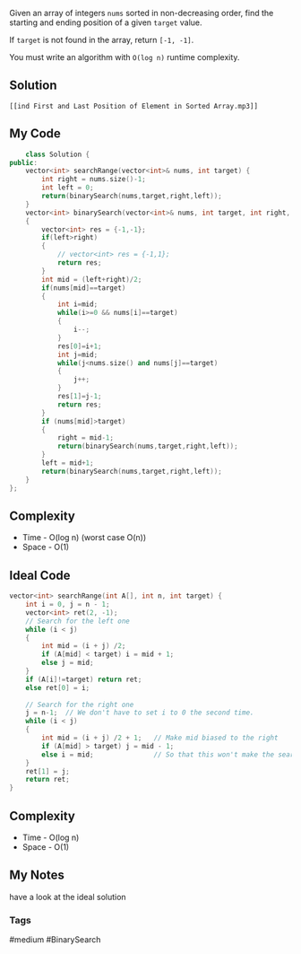 Given an array of integers `nums` sorted in non-decreasing order, find the starting and ending position of a given `target` value.

If `target` is not found in the array, return `[-1, -1]`.

You must write an algorithm with `O(log n)` runtime complexity.

## Solution
```audio-player
[[ind First and Last Position of Element in Sorted Array.mp3]]
```

## My Code

```cpp
    class Solution {
public:
    vector<int> searchRange(vector<int>& nums, int target) {
        int right = nums.size()-1;
        int left = 0;
        return(binarySearch(nums,target,right,left));
    }
    vector<int> binarySearch(vector<int>& nums, int target, int right, int left)
    {
        vector<int> res = {-1,-1};
        if(left>right)
        {
            // vector<int> res = {-1,1};
            return res;
        }
        int mid = (left+right)/2;
        if(nums[mid]==target)
        {
            int i=mid;
            while(i>=0 && nums[i]==target)
            {
                i--;
            }
            res[0]=i+1;
            int j=mid;
            while(j<nums.size() and nums[j]==target)
            {
                j++;
            }
            res[1]=j-1;
            return res;
        }
        if (nums[mid]>target)
        {
            right = mid-1;
            return(binarySearch(nums,target,right,left));
        }
        left = mid+1;
        return(binarySearch(nums,target,right,left));
    }
};
```

## Complexity
- Time - O(log n)  (worst case O(n))
- Space - O(1)


## Ideal Code
```cpp
vector<int> searchRange(int A[], int n, int target) {
    int i = 0, j = n - 1;
    vector<int> ret(2, -1);
    // Search for the left one
    while (i < j)
    {
        int mid = (i + j) /2;
        if (A[mid] < target) i = mid + 1;
        else j = mid;
    }
    if (A[i]!=target) return ret;
    else ret[0] = i;
    
    // Search for the right one
    j = n-1;  // We don't have to set i to 0 the second time.
    while (i < j)
    {
        int mid = (i + j) /2 + 1;   // Make mid biased to the right
        if (A[mid] > target) j = mid - 1;  
        else i = mid;               // So that this won't make the search range stuck.
    }
    ret[1] = j;
    return ret; 
}
```

## Complexity
- Time - O(log n)
- Space - O(1)


## My Notes
have a look at the ideal solution

### Tags
#medium #BinarySearch 